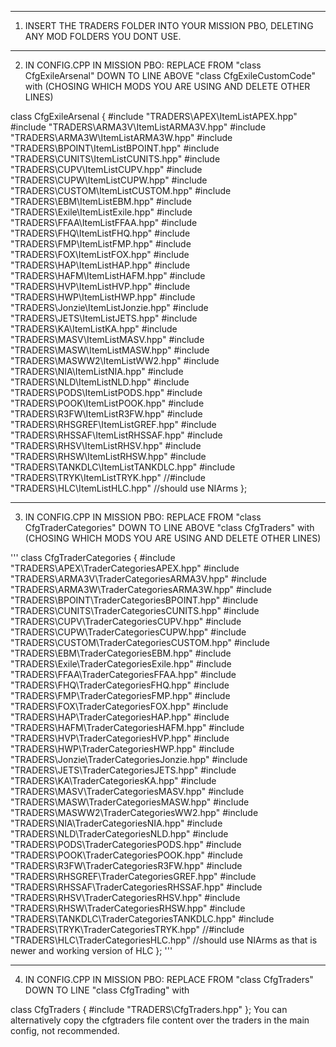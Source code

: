 ---------------------------------------------------------------------------------------------------------------------------

1.  INSERT THE TRADERS FOLDER INTO YOUR MISSION PBO, DELETING ANY MOD FOLDERS YOU DONT USE.

---------------------------------------------------------------------------------------------------------------------------

2.  IN CONFIG.CPP IN MISSION PBO: REPLACE FROM "class CfgExileArsenal" DOWN TO LINE ABOVE "class CfgExileCustomCode" with (CHOSING WHICH MODS YOU ARE USING AND DELETE OTHER LINES)

class CfgExileArsenal
{
    #include "TRADERS\APEX\ItemListAPEX.hpp"
    #include "TRADERS\ARMA3V\ItemListARMA3V.hpp"
    #include "TRADERS\ARMA3W\ItemListARMA3W.hpp"
    #include "TRADERS\BPOINT\ItemListBPOINT.hpp"
    #include "TRADERS\CUNITS\ItemListCUNITS.hpp"
    #include "TRADERS\CUPV\ItemListCUPV.hpp"
    #include "TRADERS\CUPW\ItemListCUPW.hpp"
    #include "TRADERS\CUSTOM\ItemListCUSTOM.hpp"
    #include "TRADERS\EBM\ItemListEBM.hpp"
    #include "TRADERS\Exile\ItemListExile.hpp"
    #include "TRADERS\FFAA\ItemListFFAA.hpp"
    #include "TRADERS\FHQ\ItemListFHQ.hpp"
    #include "TRADERS\FMP\ItemListFMP.hpp"
    #include "TRADERS\FOX\ItemListFOX.hpp"
    #include "TRADERS\HAP\ItemListHAP.hpp"
    #include "TRADERS\HAFM\ItemListHAFM.hpp"
    #include "TRADERS\HVP\ItemListHVP.hpp"
    #include "TRADERS\HWP\ItemListHWP.hpp"
    #include "TRADERS\Jonzie\ItemListJonzie.hpp"
    #include "TRADERS\JETS\ItemListJETS.hpp"
    #include "TRADERS\KA\ItemListKA.hpp"
    #include "TRADERS\MASV\ItemListMASV.hpp"
    #include "TRADERS\MASW\ItemListMASW.hpp"
    #include "TRADERS\MASWW2\ItemListWW2.hpp"
    #include "TRADERS\NIA\ItemListNIA.hpp"
    #include "TRADERS\NLD\ItemListNLD.hpp"
    #include "TRADERS\PODS\ItemListPODS.hpp"
    #include "TRADERS\POOK\ItemListPOOK.hpp"
    #include "TRADERS\R3FW\ItemListR3FW.hpp"
    #include "TRADERS\RHSGREF\ItemListGREF.hpp"
    #include "TRADERS\RHSSAF\ItemListRHSSAF.hpp"
    #include "TRADERS\RHSV\ItemListRHSV.hpp"
    #include "TRADERS\RHSW\ItemListRHSW.hpp"
    #include "TRADERS\TANKDLC\ItemListTANKDLC.hpp"
    #include "TRADERS\TRYK\ItemListTRYK.hpp"
    //#include "TRADERS\HLC\ItemListHLC.hpp"        //should use NIArms
};

---------------------------------------------------------------------------------------------------------------------------

3.  IN CONFIG.CPP IN MISSION PBO: REPLACE FROM "class CfgTraderCategories" DOWN TO LINE ABOVE "class CfgTraders" with (CHOSING WHICH MODS YOU ARE USING AND DELETE OTHER LINES)

'''
class CfgTraderCategories
{
    #include "TRADERS\APEX\TraderCategoriesAPEX.hpp"
    #include "TRADERS\ARMA3V\TraderCategoriesARMA3V.hpp"
    #include "TRADERS\ARMA3W\TraderCategoriesARMA3W.hpp"
    #include "TRADERS\BPOINT\TraderCategoriesBPOINT.hpp"
    #include "TRADERS\CUNITS\TraderCategoriesCUNITS.hpp"
    #include "TRADERS\CUPV\TraderCategoriesCUPV.hpp"
    #include "TRADERS\CUPW\TraderCategoriesCUPW.hpp"
    #include "TRADERS\CUSTOM\TraderCategoriesCUSTOM.hpp"
    #include "TRADERS\EBM\TraderCategoriesEBM.hpp"
    #include "TRADERS\Exile\TraderCategoriesExile.hpp"
    #include "TRADERS\FFAA\TraderCategoriesFFAA.hpp"
    #include "TRADERS\FHQ\TraderCategoriesFHQ.hpp"
    #include "TRADERS\FMP\TraderCategoriesFMP.hpp"
    #include "TRADERS\FOX\TraderCategoriesFOX.hpp"
    #include "TRADERS\HAP\TraderCategoriesHAP.hpp"
    #include "TRADERS\HAFM\TraderCategoriesHAFM.hpp"
    #include "TRADERS\HVP\TraderCategoriesHVP.hpp"
    #include "TRADERS\HWP\TraderCategoriesHWP.hpp"
    #include "TRADERS\Jonzie\TraderCategoriesJonzie.hpp"
    #include "TRADERS\JETS\TraderCategoriesJETS.hpp"
    #include "TRADERS\KA\TraderCategoriesKA.hpp"
    #include "TRADERS\MASV\TraderCategoriesMASV.hpp"
    #include "TRADERS\MASW\TraderCategoriesMASW.hpp"
    #include "TRADERS\MASWW2\TraderCategoriesWW2.hpp"
    #include "TRADERS\NIA\TraderCategoriesNIA.hpp"
    #include "TRADERS\NLD\TraderCategoriesNLD.hpp"
    #include "TRADERS\PODS\TraderCategoriesPODS.hpp"
    #include "TRADERS\POOK\TraderCategoriesPOOK.hpp"
    #include "TRADERS\R3FW\TraderCategoriesR3FW.hpp"
    #include "TRADERS\RHSGREF\TraderCategoriesGREF.hpp"
    #include "TRADERS\RHSSAF\TraderCategoriesRHSSAF.hpp"
    #include "TRADERS\RHSV\TraderCategoriesRHSV.hpp"
    #include "TRADERS\RHSW\TraderCategoriesRHSW.hpp"
    #include "TRADERS\TANKDLC\TraderCategoriesTANKDLC.hpp"
    #include "TRADERS\TRYK\TraderCategoriesTRYK.hpp"
    //#include "TRADERS\HLC\TraderCategoriesHLC.hpp"        //should use NIArms as that is newer and working version of HLC
};
'''

---------------------------------------------------------------------------------------------------------------------------

4.  IN CONFIG.CPP IN MISSION PBO: REPLACE FROM "class CfgTraders" DOWN TO LINE "class CfgTrading" with

class CfgTraders
{
    #include "TRADERS\CfgTraders.hpp"
};
You can alternatively copy the cfgtraders file content over the traders in the main config, not recommended.